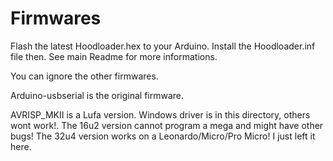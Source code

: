 Firmwares
=========

Flash the latest Hoodloader.hex to your Arduino. Install the Hoodloader.inf file then. See main Readme for more informations.

You can ignore the other firmwares.

Arduino-usbserial is the original firmware.

AVRISP_MKII is a Lufa version. Windows driver is in this directory, others wont work!.
The 16u2 version cannot program a mega and might have other bugs! The 32u4 version works on a Leonardo/Micro/Pro Micro! I just left it here.